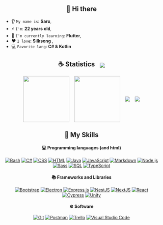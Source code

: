 <h2 align="center">👋 Hi there</h2>

* 👂 `My name is`: **Saru**,
* ⚡ `I'm`: **22 years old**,
* 🌱 `I’m currently learning`: **Flutter**,
* ❤️ `I love`: **Silksong**  ,
* 💻 `Favorite lang`: **C# & Kotlin**  

<h2 style="display:flex;gap:1rem;width:100%;align-items:center;justify-content:center;">
  <span>☕ Statistics</span>
  <img src="https://komarev.com/ghpvc/?username=sarudev&color=blueviolet"/>
</h2>

<div style="display:flex;gap:1rem;align-items:center;justify-content:center;flex-direction:row;flex-wrap:wrap;">
  <img height="150px" width="auto" src ="https://github-readme-stats.vercel.app/api/top-langs/?username=sarudev&layout=compact&theme=dracula&css,php,html">
  <img height="150px" width="auto" src ="https://github-readme-stats.vercel.app/api?username=sarudev&show_icons=true&count_private=true&theme=dracula&hide_border=true&hide=issues,contribs">
  <img src ="https://github-readme-streak-stats.herokuapp.com?user=sarudev&theme=dracula&hide_border=true">
  <img src="https://github-profile-trophy.vercel.app/?username=sarudev&theme=tokyonight"/>
</div>

<h2 align="center">🌱 My Skills</h2>

<h4 align="center">💻 Programming languages (and html)</h4>

<p align="center">
  <a href="https://github.com/search?q=user%3Asarudev1+language%3Abash"><img alt="Bash" src="https://img.shields.io/badge/Bash-121011.svg?logo=gnu-bash&logoColor=white"></a>
  <a href="https://github.com/search?q=user%3Asarudev1+language%3Acsharp"><img alt="C#" src="https://custom-icon-badges.demolab.com/badge/C%23-68217A.svg?logo=cs2&logoColor=white"></a>
  <a href="https://github.com/search?q=user%3Asarudev1+language%3Acss"><img alt="CSS" src="https://img.shields.io/badge/CSS-1572B6.svg?logo=css3&logoColor=white"></a>
  <a href="https://github.com/search?q=user%3Asarudev1+language%3Ahtml"><img alt="HTML" src="https://img.shields.io/badge/HTML-E34F26.svg?logo=html5&logoColor=white"></a>
  <a href="https://github.com/search?q=user%3Asarudev1+language%3Ajava"><img alt="Java" src="https://custom-icon-badges.demolab.com/badge/Java-007396.svg?logo=java&logoColor=white"></a>
  <a href="https://github.com/search?q=user%3Asarudev1+language%3Ajavascript"><img alt="JavaScript" src="https://img.shields.io/badge/JavaScript-F7DF1E.svg?logo=javascript&logoColor=black"></a>
  <a href="https://github.com/search?q=user%3Asarudev1+language%3Amarkdown"><img alt="Markdown" src="https://img.shields.io/badge/Markdown-000000.svg?logo=markdown&logoColor=white"></a>
  <a href="https://github.com/search?q=user%3Asarudev1+language%3Ajavascript"><img alt="Node.js" src="https://img.shields.io/badge/Node.js-43853D.svg?logo=node.js&logoColor=white"></a>
  <a href="https://github.com/search?q=user%3Asarudev1+language%3Asass"><img alt="Sass" src="https://img.shields.io/badge/Sass-CC6699.svg?logo=sass&logoColor=white"></a>
  <a href="https://github.com/search?q=user%3Asarudev1+language%3Asql"><img alt="SQL" src="https://custom-icon-badges.demolab.com/badge/SQL-025E8C.svg?logo=database&logoColor=white"></a>
  <a href="https://github.com/search?q=user%3Asarudev1+language%3AtypeScript"><img alt="TypeScript" src="https://img.shields.io/badge/TypeScript-007ACC.svg?logo=typescript&logoColor=white"></a>
</p>

<h4 align="center">📚 Frameworks and Libraries</h4>

<p align="center">
  <a href="#"><img alt="Bootstrap" src="https://img.shields.io/badge/Bootstrap-7952B3.svg?logo=bootstrap&logoColor=white"></a>
  <a href="#"><img alt="Electron" src="https://img.shields.io/badge/Electron-20232e.svg?logo=electron&logoColor=white"></a>
  <a href="#"><img alt="Express.js" src="https://img.shields.io/badge/Express-404d59.svg?logo=express&logoColor=white"></a>
  <a href="#"><img alt="NestJS" src="https://img.shields.io/badge/NestJS-E0234E.svg?logo=nestjs&logoColor=white"></a>
  <a href="#"><img alt="NextJS" src="https://img.shields.io/badge/NextJS-000000.svg?logo=nextdotjs&logoColor=white"></a>
  <a href="#"><img alt="React" src="https://img.shields.io/badge/React-61DAFB.svg?logo=react&logoColor=black"></a>
  <a href="#"><img alt="Cypress" src="https://img.shields.io/badge/Cypress-1572B6.svg?logo=cypress&logoColor=black"></a>
  <a href="#"><img alt="Unity" src="https://img.shields.io/badge/Unity-000000.svg?logo=unity&logoColor=white"></a>
</p>

<h4 align="center">⚙ Software</h4>

<p align="center">
  <a href="#"><img alt="Git" src="https://img.shields.io/badge/Git-F05033.svg?logo=git&logoColor=white"></a>
  <a href="#"><img alt="Postman" src="https://img.shields.io/badge/Postman-4000BF.svg?logo=postman&logoColor=white"></a>
  <a href="#"><img alt="Trello" src="https://img.shields.io/badge/Trello-0052CC.svg?logo=trello&logoColor=white"></a>
  <a href="#"><img alt="Visual Studio Code" src="https://img.shields.io/badge/Visual%20Studio%20Code-0078d7.svg?logo=visual-studio-code&logoColor=white"></a>
</p>
